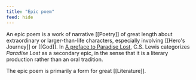 ```yaml
---
title: "Epic poem"
feed: hide
---
```


An epic poem is a work of narrative [[Poetry]] of great length about extraordinary or larger-than-life characters, especially involving [[Hero's Journey]] or [[God]]. In [A preface to Paradise Lost](https://www.worldcat.org/title/preface-to-paradise-lost/oclc/1269090815&referer=brief_results), C.S. Lewis categorizes _Paradise Lost_ as a secondary epic, in the sense that it is a literary production rather than an oral tradition.

The epic poem is primarily a form for great [[Literature]].